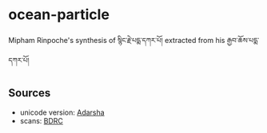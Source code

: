 # ocean-particle
Mipham Rinpoche's synthesis of སྙིང་རྗེ་པདྨ་དཀར་པོ། extracted from his རྒྱབ་ཆོས་པདྨ་དཀར་པོ།

## Sources
- unicode version: [Adarsha](https://adarsha.dharma-treasure.org/kdbs/mipam)
- scans: [BDRC](https://www.tbrc.org/#library_work_ViewInWIndow-W4PD506%7CI4PD554%7C1%7C1%7C1%7C1012)